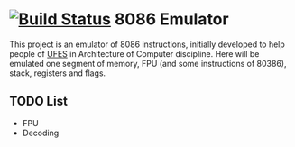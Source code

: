 [![Build Status](https://travis-ci.org/alvadorn/8086emulator.svg?branch=master)](https://travis-ci.org/alvadorn/8086emulator)
8086 Emulator
================
This project is an emulator of 8086 instructions, initially developed to help people of [UFES](http://www.ufes.br) in Architecture of Computer discipline.
Here will be emulated one segment of memory, FPU (and some instructions of 80386), stack, registers and flags.


TODO List
------
* FPU
* Decoding
